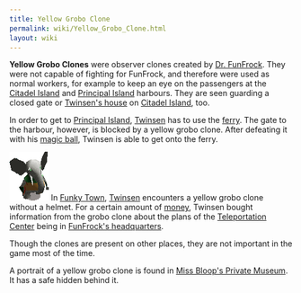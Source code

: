 ```yaml
---
title: Yellow Grobo Clone
permalink: wiki/Yellow_Grobo_Clone.html
layout: wiki
---
```


**Yellow Grobo Clones** were observer clones created by [Dr.
FunFrock](Dr._FunFrock "wikilink"). They were not capable of fighting
for FunFrock, and therefore were used as normal workers, for example to
keep an eye on the passengers at the [Citadel
Island](Citadel_Island_harbour "wikilink") and [Principal
Island](Principal_Island_harbour "wikilink") harbours. They are seen
guarding a closed gate or [Twinsen's house](Twinsen's_house "wikilink")
on [Citadel Island](Citadel_Island "wikilink"), too.

In order to get to [Principal Island](Principal_Island "wikilink"),
[Twinsen](Twinsen "wikilink") has to use the [ferry](ferry "wikilink").
The gate to the harbour, however, is blocked by a yellow grobo clone.
After defeating it with his [magic ball](magic_ball "wikilink"), Twinsen
is able to get onto the ferry.

<img src="assets/lba1/_characters/grclone.gif"
title="The grobo clone without a helmet" width="70"
alt="The grobo clone without a helmet" /> In [Funky
Town](Funky_Town "wikilink"), [Twinsen](Twinsen "wikilink") encounters a
yellow grobo clone without a helmet. For a certain amount of
[money](Kash "wikilink"), Twinsen bought information from the grobo
clone about the plans of the [Teleportation
Center](Teleportation_Center "wikilink") being in [FunFrock's
headquarters](FunFrock's_headquarters "wikilink").

Though the clones are present on other places, they are not important in
the game most of the time.

A portrait of a yellow grobo clone is found in [Miss Bloop's Private
Museum](Miss_Bloop's_Private_Museum "wikilink"). It has a safe hidden
behind it.
